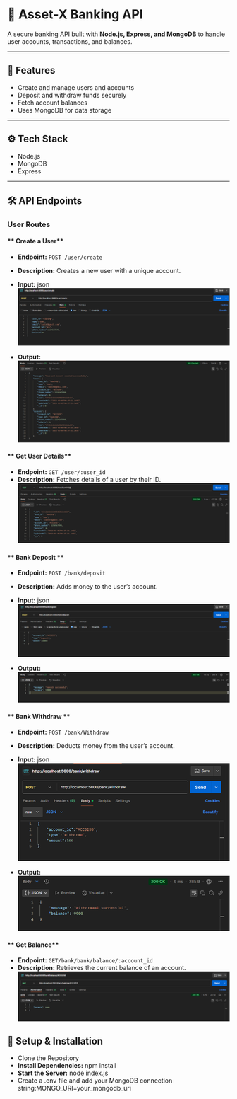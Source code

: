 # 🚀 Asset-X Banking API

A secure banking API built with **Node.js, Express, and MongoDB** to handle user accounts, transactions, and balances.

---

## 📌 Features

- Create and manage users and accounts
- Deposit and withdraw funds securely
- Fetch account balances
- Uses MongoDB for data storage

---

## ⚙️ Tech Stack

- Node.js 
- MongoDB
- Express

---
## 🛠️ API Endpoints

### **User Routes**  

#### ** Create a User**  
- **Endpoint:** `POST /user/create`  
- **Description:** Creates a new user with a unique account.
- **Input:** json
![Create user](images/create_ip.png)

- **Output:**
![User and Account Created](images/Account_created.png)

#### ** Get User Details**
- **Endpoint:** `GET /user/:user_id`  
- **Description:**  Fetches details of a user by their ID.
![User Details](images/user_details.png)


#### ** Bank Deposit **
- **Endpoint:** `POST /bank/deposit`  
- **Description:** Adds money to the user’s account.
- **Input:** json
![Bank Deposit](images/deposit_ip.png)

- **Output:**
![Deposit Successfull](images/deposit_op.png)

#### ** Bank Withdraw **
- **Endpoint:** `POST /bank/Withdraw`  
- **Description:** Deducts money from the user’s account.
- **Input:** json
![Bank Withdraw](images/withdraw_ip.png)

- **Output:**
![Withdraw Successfull](images/withdraw_op.png)


#### ** Get Balance**
- **Endpoint:** `GET/bank/bank/balance/:account_id`  
- **Description:** Retrieves the current balance of an account.
![Get Balance](images/getBalance.png)


## 🔧 Setup & Installation
- Clone the Repository
- **Install Dependencies:** npm install
- **Start the Server:** node index.js
- Create a .env file and add your MongoDB connection string:MONGO_URI=your_mongodb_uri
